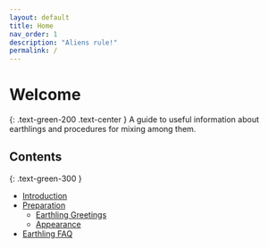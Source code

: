 ```yaml
---
layout: default
title: Home
nav_order: 1
description: "Aliens rule!"
permalink: /
---
```


# Welcome
{: .text-green-200 .text-center }
A guide to useful information about earthlings and procedures for mixing among them.
## Contents
{: .text-green-300 }
+ [Introduction](docs/Introduction.html)
+ [Preparation](docs/preparation/Preparation.html)
  + [Earthling Greetings](https://scottgreenhorn.github.io/Hit-the-Mark-doc/docs/preparation/Greetings)
  + [Appearance](https://scottgreenhorn.github.io/Hit-the-Mark-doc/docs/preparation/Appearance)
+ [Earthling FAQ](https://scottgreenhorn.github.io/Hit-the-Mark-doc/docs/EarthlingFAQ)

